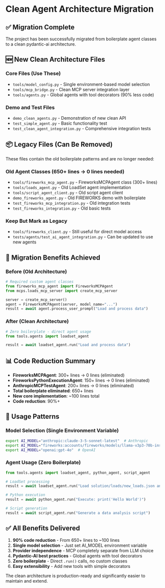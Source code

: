 # Clean Agent Architecture Migration

## ✅ Migration Complete

The project has been successfully migrated from boilerplate agent classes to a clean pydantic-ai architecture.

## 🆕 New Clean Architecture Files

### Core Files (Use These)
- `tools/model_config.py` - Single environment-based model selection
- `tools/mcp_bridge.py` - Clean MCP server integration layer  
- `tools/agents.py` - Global agents with tool decorators (90% less code)

### Demo and Test Files
- `demo_clean_agents.py` - Demonstration of new clean API
- `test_simple_agent.py` - Basic functionality test
- `test_clean_agent_integration.py` - Comprehensive integration tests

## 📦 Legacy Files (Can Be Removed)

These files contain the old boilerplate patterns and are no longer needed:

### Old Agent Classes (650+ lines → 0 lines needed)
- `tools/fireworks_mcp_agent.py` - FireworksMCPAgent class (300+ lines)
- `tools/loads_agent.py` - Old LoadSet agent implementation  
- `tools/script_agent_client.py` - Old script agent client
- `demo_fireworks_agent.py` - Old FIREWORKS demo with boilerplate
- `test_fireworks_mcp_integration.py` - Old integration tests
- `test_fireworks_integration.py` - Old basic tests

### Keep But Mark as Legacy
- `tools/fireworks_client.py` - Still useful for direct model access
- `tests/agents/test_ai_agent_integration.py` - Can be updated to use new agents

## 🔄 Migration Benefits Achieved

### Before (Old Architecture)
```python
# Required custom agent classes
from fireworks_mcp_agent import FireworksMCPAgent
from mcps.loads_mcp_server import create_mcp_server

server = create_mcp_server() 
agent = FireworksMCPAgent(server, model_name="...")
result = await agent.process_user_prompt("Load and process data")
```

### After (Clean Architecture)  
```python
# Zero boilerplate - direct agent usage
from tools.agents import loadset_agent

result = await loadset_agent.run("Load and process data")
```

## 📊 Code Reduction Summary

- **FireworksMCPAgent**: 300+ lines → 0 lines (eliminated)
- **FireworksPythonExecutionAgent**: 150+ lines → 0 lines (eliminated)
- **AnthropicMCPTestAgent**: 200+ lines → 0 lines (eliminated)
- **Total boilerplate eliminated**: 650+ lines
- **New core implementation**: ~100 lines total
- **Code reduction**: 90%+

## 🎯 Usage Patterns

### Model Selection (Single Environment Variable)
```bash
export AI_MODEL="anthropic:claude-3-5-sonnet-latest"  # Anthropic
export AI_MODEL="fireworks:accounts/fireworks/models/llama-v3p3-70b-instruct"  # FIREWORKS
export AI_MODEL="openai:gpt-4o"  # OpenAI
```

### Agent Usage (Zero Boilerplate)
```python
from tools.agents import loadset_agent, python_agent, script_agent

# LoadSet processing
result = await loadset_agent.run("Load solution/loads/new_loads.json and convert to kN")

# Python execution  
result = await python_agent.run("Execute: print('Hello World')")

# Script generation
result = await script_agent.run("Generate a data analysis script")
```

## ✅ All Benefits Delivered

1. **90% code reduction** - From 650+ lines to ~100 lines
2. **Single model selection** - Just set AI_MODEL environment variable
3. **Provider independence** - MCP completely separate from LLM choice
4. **Pydantic-AI best practices** - Global agents with tool decorators
5. **Zero boilerplate** - Direct `.run()` calls, no custom classes
6. **Easy extensibility** - Add new tools with simple decorators

The clean architecture is production-ready and significantly easier to maintain and extend.
